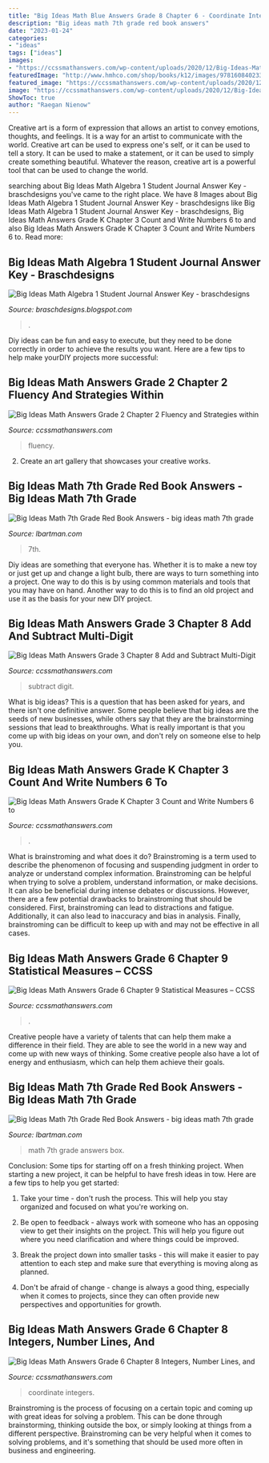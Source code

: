 ```yaml
---
title: "Big Ideas Math Blue Answers Grade 8 Chapter 6 - Coordinate Integers"
description: "Big ideas math 7th grade red book answers"
date: "2023-01-24"
categories:
- "ideas"
tags: ["ideas"]
images:
- "https://ccssmathanswers.com/wp-content/uploads/2020/12/Big-Ideas-Math-Answers-Grade-3-Chapter-8-Add-and-Subtract-Multi-Digit-Numbers-1.png"
featuredImage: "http://www.hmhco.com/shop/books/k12/images/9781608402335.jpg"
featured_image: "https://ccssmathanswers.com/wp-content/uploads/2020/12/Big-Ideas-Math-Answers-Grade-3-Chapter-8-Add-and-Subtract-Multi-Digit-Numbers-1.png"
image: "https://ccssmathanswers.com/wp-content/uploads/2020/12/Big-Ideas-Math-Book-2nd-Grade-Answer-key-Chapter-2-Fluency-and-Strategies-within-20-Fluency-and-Strategies-within-20-Chapter-Practice-2.1-Add-in-Any-Order-Question-2.jpg"
ShowToc: true
author: "Raegan Nienow"
---
```



Creative art is a form of expression that allows an artist to convey emotions, thoughts, and feelings. It is a way for an artist to communicate with the world. Creative art can be used to express one's self, or it can be used to tell a story. It can be used to make a statement, or it can be used to simply create something beautiful. Whatever the reason, creative art is a powerful tool that can be used to change the world.

	

		
searching about Big Ideas Math Algebra 1 Student Journal Answer Key - braschdesigns you've came to the right place. We have 8 Images about Big Ideas Math Algebra 1 Student Journal Answer Key - braschdesigns like Big Ideas Math Algebra 1 Student Journal Answer Key - braschdesigns, Big Ideas Math Answers Grade K Chapter 3 Count and Write Numbers 6 to and also Big Ideas Math Answers Grade K Chapter 3 Count and Write Numbers 6 to. Read more:
		
    
## Big Ideas Math Algebra 1 Student Journal Answer Key - Braschdesigns

<img loading=lazy src="https://lh5.googleusercontent.com/proxy/ItFia3rzfDTYkjE04l996rcQlD9d9WGg0dH07RCV-Uhb_ncXgotPMqi6rorq_7W4t9DIrzQwCwGnEqOMjGpcyqf4I2rSmJ2OYQlcphH8TTKWvHy4p5ScpiqODIOtKiv-HSvVnizs172nbYlowlxsCw=w1200-h630-p-k-no-nu" onerror="this.onerror=null;this.src='https://tse4.mm.bing.net/th?id=OIP.Qm5PQ4D_Trn4hzUBKC7qFAHaGE&amp;pid=15.1';" alt="Big Ideas Math Algebra 1 Student Journal Answer Key - braschdesigns">

_Source: braschdesigns.blogspot.com_

>. 

	

Diy ideas can be fun and easy to execute, but they need to be done correctly in order to achieve the results you want. Here are a few tips to help make yourDIY projects more successful:

    
## Big Ideas Math Answers Grade 2 Chapter 2 Fluency And Strategies Within

<img loading=lazy src="https://ccssmathanswers.com/wp-content/uploads/2020/12/Big-Ideas-Math-Book-2nd-Grade-Answer-key-Chapter-2-Fluency-and-Strategies-within-20-Fluency-and-Strategies-within-20-Chapter-Practice-2.1-Add-in-Any-Order-Question-2.jpg" onerror="this.onerror=null;this.src='https://tse2.mm.bing.net/th?id=OIP.7-6Z_YwVWUaiYluqFR5DZAHaBe&amp;pid=15.1';" alt="Big Ideas Math Answers Grade 2 Chapter 2 Fluency and Strategies within">

_Source: ccssmathanswers.com_

>fluency. 

	

2. Create an art gallery that showcases your creative works.

    
## Big Ideas Math 7th Grade Red Book Answers - Big Ideas Math 7th Grade

<img loading=lazy src="http://www.hmhco.com/shop/books/k12/images/9781608402335.jpg" onerror="this.onerror=null;this.src='https://tse2.mm.bing.net/th?id=OIP.BBuZAdgh0wnU1tiOP7TUWwAAAA&amp;pid=15.1';" alt="Big Ideas Math 7th Grade Red Book Answers - big ideas math 7th grade">

_Source: lbartman.com_

>7th. 

	

Diy ideas are something that everyone has. Whether it is to make a new toy or just get up and change a light bulb, there are ways to turn something into a project. One way to do this is by using common materials and tools that you may have on hand. Another way to do this is to find an old project and use it as the basis for your new DIY project.

    
## Big Ideas Math Answers Grade 3 Chapter 8 Add And Subtract Multi-Digit

<img loading=lazy src="https://ccssmathanswers.com/wp-content/uploads/2020/12/Big-Ideas-Math-Answers-Grade-3-Chapter-8-Add-and-Subtract-Multi-Digit-Numbers-1.png" onerror="this.onerror=null;this.src='https://tse2.mm.bing.net/th?id=OIP.9C6fedubz5t_Nr_Ewt5AkwHaEn&amp;pid=15.1';" alt="Big Ideas Math Answers Grade 3 Chapter 8 Add and Subtract Multi-Digit">

_Source: ccssmathanswers.com_

>subtract digit. 

	

What is big ideas?
This is a question that has been asked for years, and there isn't one definitive answer. Some people believe that big ideas are the seeds of new businesses, while others say that they are the brainstorming sessions that lead to breakthroughs. What is really important is that you come up with big ideas on your own, and don't rely on someone else to help you.

    
## Big Ideas Math Answers Grade K Chapter 3 Count And Write Numbers 6 To

<img loading=lazy src="https://ccssmathanswers.com/wp-content/uploads/2021/01/Big-Ideas-Math-Book-Grade-K-Answer-Key-Chapter-3-Count-and-Write-Numbers-6-to-10-Lesson-Lesson-3.10-Understand-and-Write-10-Count-and-Write-Numbers-6-to-10-Chapter-Practice-3.10.png" onerror="this.onerror=null;this.src='https://tse1.mm.bing.net/th?id=OIP.S_jiDv949o2G9NB3wJ3O_QHaCW&amp;pid=15.1';" alt="Big Ideas Math Answers Grade K Chapter 3 Count and Write Numbers 6 to">

_Source: ccssmathanswers.com_

>. 

	

What is brainstroming and what does it do?
Brainstroming is a term used to describe the phenomenon of focusing and suspending judgment in order to analyze or understand complex information. Brainstroming can be helpful when trying to solve a problem, understand information, or make decisions. It can also be beneficial during intense debates or discussions. However, there are a few potential drawbacks to brainstroming that should be considered. First, brainstroming can lead to distractions and fatigue. Additionally, it can also lead to inaccuracy and bias in analysis. Finally, brainstroming can be difficult to keep up with and may not be effective in all cases.

    
## Big Ideas Math Answers Grade 6 Chapter 9 Statistical Measures – CCSS

<img loading=lazy src="https://ccssmathanswers.com/wp-content/uploads/2021/01/Big-Ideas-Math-Answer-Key-Grade-6-Chapter-9-Statistical-Measures-9.5-9.png" onerror="this.onerror=null;this.src='https://tse4.mm.bing.net/th?id=OIP.2t9z8tpMA6nwBvP5t4IdkwAAAA&amp;pid=15.1';" alt="Big Ideas Math Answers Grade 6 Chapter 9 Statistical Measures – CCSS">

_Source: ccssmathanswers.com_

>. 

	

Creative people have a variety of talents that can help them make a difference in their field. They are able to see the world in a new way and come up with new ways of thinking. Some creative people also have a lot of energy and enthusiasm, which can help them achieve their goals.

    
## Big Ideas Math 7th Grade Red Book Answers - Big Ideas Math 7th Grade

<img loading=lazy src="https://s-media-cache-ak0.pinimg.com/736x/34/94/9a/34949adec1f79ca8d60c4ffd1cf2e0b2.jpg" onerror="this.onerror=null;this.src='https://tse2.mm.bing.net/th?id=OIP.Ib6JZECR7vuR6GUdxR4LhgHaEo&amp;pid=15.1';" alt="Big Ideas Math 7th Grade Red Book Answers - big ideas math 7th grade">

_Source: lbartman.com_

>math 7th grade answers box. 

	

Conclusion: Some tips for starting off on a fresh thinking project.
When starting a new project, it can be helpful to have fresh ideas in tow. Here are a few tips to help you get started:
1. Take your time - don't rush the process. This will help you stay organized and focused on what you're working on.

2. Be open to feedback - always work with someone who has an opposing view to get their insights on the project. This will help you figure out where you need clarification and where things could be improved.

3. Break the project down into smaller tasks - this will make it easier to pay attention to each step and make sure that everything is moving along as planned.

4. Don't be afraid of change - change is always a good thing, especially when it comes to projects, since they can often provide new perspectives and opportunities for growth.

    
## Big Ideas Math Answers Grade 6 Chapter 8 Integers, Number Lines, And

<img loading=lazy src="https://ccssmathanswers.com/wp-content/uploads/2021/01/Big-Ideas-Math-Book-6th-Grade-Answer-Key-Chapter-8-Integers-Number-Lines-and-the-Coordinate-Plane-Lesson-8.6-Polygons-in-the-Coordinate-Plane-EXPLORATION-1-768x441.jpg" onerror="this.onerror=null;this.src='https://tse3.mm.bing.net/th?id=OIP.H1sdTrmx6kYFlNZP7JTMQwHaEQ&amp;pid=15.1';" alt="Big Ideas Math Answers Grade 6 Chapter 8 Integers, Number Lines, and">

_Source: ccssmathanswers.com_

>coordinate integers. 

	

Brainstroming is the process of focusing on a certain topic and coming up with great ideas for solving a problem. This can be done through brainstorming, thinking outside the box, or simply looking at things from a different perspective. Brainstroming can be very helpful when it comes to solving problems, and it's something that should be used more often in business and engineering.

